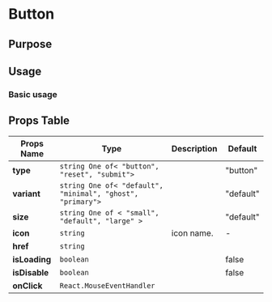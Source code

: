 # Button

## Purpose

## Usage

### Basic usage



## Props Table

| **Props Name** | **Type**                                                   | **Description** | **Default** |
| -------------- | ---------------------------------------------------------- | --------------- | ----------- |
| **type**       | `string One of< "button", "reset", "submit">`              |                 | "button"    |
| **variant**    | `string One of< "default", "minimal", "ghost", "primary">` |                 | "default"   |
| **size**       | `string One of < "small", "default", "large" >`            |                 | "default"   |
| **icon**       | `string`                                                   | icon name.      | -           |
| **href**       | `string`                                                   |                 |             |
| **isLoading**  | `boolean`                                                  |                 | false       |
| **isDisable**  | `boolean`                                                  |                 | false       |
| **onClick**    | `React.MouseEventHandler`                                  |                 |             |


